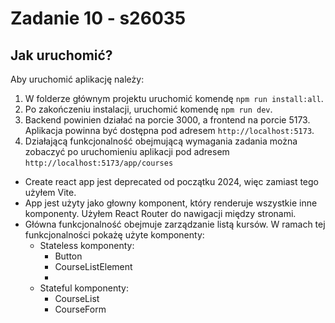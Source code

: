 # Zadanie 10 - s26035

## Jak uruchomić?

Aby uruchomić aplikację należy:

1. W folderze głównym projektu uruchomić komendę `npm run install:all`.
2. Po zakończeniu instalacji, uruchomić komendę `npm run dev`.
3. Backend powinien działać na porcie 3000, a frontend na porcie 5173. Aplikacja powinna być dostępna pod adresem `http://localhost:5173`.
4. Działającą funkcjonalność obejmującą wymagania zadania można zobaczyć po uruchomieniu aplikacji pod adresem `http://localhost:5173/app/courses`

- Create react app jest deprecated od początku 2024, więc zamiast tego użyłem Vite.
- App jest użyty jako głowny komponent, który renderuje wszystkie inne komponenty. Użyłem React Router do nawigacji między stronami.
- Główna funkcjonalność obejmuje zarządzanie listą kursów. W ramach tej funkcjonalności pokażę użyte komponenty:
  - Stateless komponenty:
    - Button
    - CourseListElement
    -
  - Stateful komponenty:
    - CourseList
    - CourseForm
